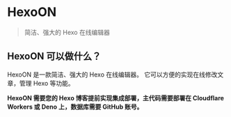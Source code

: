 # HexoON

> 简洁、强大的 Hexo 在线编辑器

## HexoON 可以做什么？

HexoON 是一款简洁、强大的 Hexo 在线编辑器。
它可以方便的实现在线修改文章，管理 Hexo 等功能。

**HexoON 需要您的 Hexo 博客提前实现集成部署，主代码需要部署在 Cloudflare Workers 或 Deno 上，数据库需要 GitHub 账号。**
